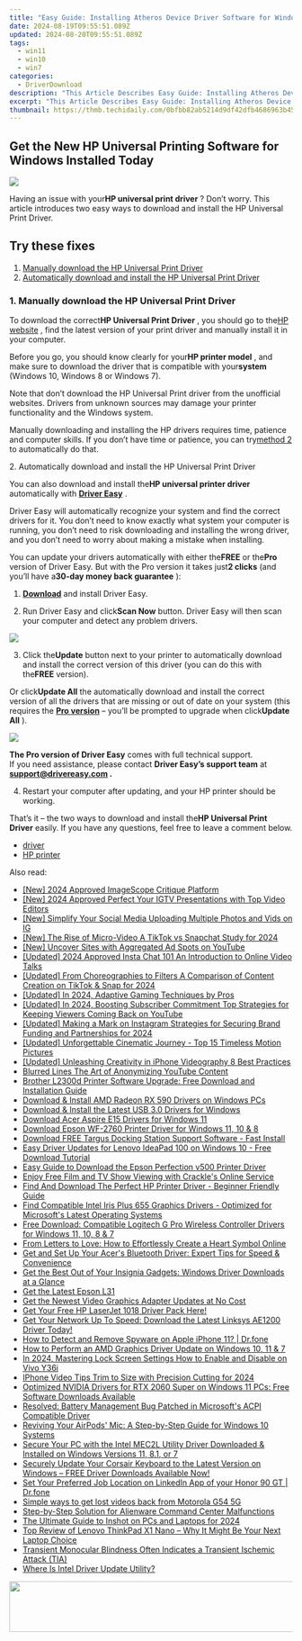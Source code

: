 ```yaml
---
title: "Easy Guide: Installing Atheros Device Driver Software for Windows Systems"
date: 2024-08-19T09:55:51.089Z
updated: 2024-08-20T09:55:51.089Z
tags:
  - win11
  - win10
  - win7
categories:
  - DriverDownload
description: "This Article Describes Easy Guide: Installing Atheros Device Driver Software for Windows Systems"
excerpt: "This Article Describes Easy Guide: Installing Atheros Device Driver Software for Windows Systems"
thumbnail: https://thmb.techidaily.com/0bfbb82ab5214d9df42dfb4686963b4575f40401ca2b8aa427adfd091e8a1d2a.jpg
---
```


## Get the New HP Universal Printing Software for Windows Installed Today

![](https://images.drivereasy.com/wp-content/uploads/2018/05/img_5af2754447a63.jpg)

 Having an issue with your**HP universal print driver** ? Don’t worry. This article introduces two easy ways to download and install the HP Universal Print Driver.

## Try these fixes

1. [Manually download the HP Universal Print Driver](https://tools.techidaily.com/drivereasy/download/)
2. [Automatically download and install the HP Universal Print Driver](https://tools.techidaily.com/drivereasy/download/)

### 1\. Manually download the HP Universal Print Driver

 To download the correct**HP Universal Print Driver** , you should go to the[HP website](https://support.hp.com/drivers) , find the latest version of your print driver and manually install it in your computer.

 Before you go, you should know clearly for your**HP printer model** , and make sure to download the driver that is compatible with your**system** (Windows 10, Windows 8 or Windows 7).

 Note that don’t download the HP Universal Print driver from the unofficial websites. Drivers from unknown sources may damage your printer functionality and the Windows system.

 Manually downloading and installing the HP drivers requires time, patience and computer skills. If you don’t have time or patience, you can try[method 2](https://tools.techidaily.com/drivereasy/download/) to automatically do that.

 2\. Automatically download and install the HP Universal Print Driver

 You can also download and install the**HP universal printer driver** automatically with **[Driver Easy](https://tools.techidaily.com/drivereasy/download/)**  .

 Driver Easy will automatically recognize your system and find the correct drivers for it. You don’t need to know exactly what system your computer is running, you don’t need to risk downloading and installing the wrong driver, and you don’t need to worry about making a mistake when installing.

 You can update your drivers automatically with either the**FREE** or the**Pro** version of Driver Easy. But with the Pro version it takes just**2 clicks** (and you’ll have a**30-day money back guarantee** ):

 1) **[Download](https://tools.techidaily.com/drivereasy/download/)**  and install Driver Easy.

 2) Run Driver Easy and click**Scan Now** button. Driver Easy will then scan your computer and detect any problem drivers.

![](https://images.drivereasy.com/wp-content/uploads/2018/05/img_5af11f1d25dbe.png)

 3) Click the**Update** button next to your printer to automatically download and install the correct version of this driver (you can do this with the**FREE** version).

 Or click**Update All** the automatically download and install the correct version of all the drivers that are missing or out of date on your system (this requires the **[Pro version](https://tools.techidaily.com/drivereasy/download/)**  – you’ll be prompted to upgrade when click**Update All** ).

![](https://images.drivereasy.com/wp-content/uploads/2018/05/img_5af11f403b2dc.jpg)

**The Pro version of Driver Easy** comes with full technical support.  
 If you need assistance, please contact **Driver Easy’s support team** at **[support@drivereasy.com](https://tools.techidaily.com/drivereasy/download/) .**

 4) Restart your computer after updating, and your HP printer should be working.

 That’s it – the two ways to download and install the**HP Universal Print Driver** easily. If you have any questions, feel free to leave a comment below.

* [driver](https://tools.techidaily.com/drivereasy/download/)
* [HP printer](https://tools.techidaily.com/drivereasy/download/)

<ins class="adsbygoogle"
     style="display:block"
     data-ad-format="autorelaxed"
     data-ad-client="ca-pub-7571918770474297"
     data-ad-slot="1223367746"></ins>



<ins class="adsbygoogle"
     style="display:block"
     data-ad-client="ca-pub-7571918770474297"
     data-ad-slot="8358498916"
     data-ad-format="auto"
     data-full-width-responsive="true"></ins>

<span class="atpl-alsoreadstyle">Also read:</span>
<div><ul>
<li><a href="https://screen-video-capture.techidaily.com/new-2024-approved-imagescope-critique-platform/"><u>[New] 2024 Approved  ImageScope Critique Platform</u></a></li>
<li><a href="https://instagram-videos.techidaily.com/new-2024-approved-perfect-your-igtv-presentations-with-top-video-editors/"><u>[New] 2024 Approved  Perfect Your IGTV Presentations with Top Video Editors</u></a></li>
<li><a href="https://instagram-videos.techidaily.com/new-simplify-your-social-media-uploading-multiple-photos-and-vids-on-ig/"><u>[New] Simplify Your Social Media  Uploading Multiple Photos and Vids on IG</u></a></li>
<li><a href="https://snapchat-videos.techidaily.com/new-the-rise-of-micro-video-a-tiktok-vs-snapchat-study-for-2024/"><u>[New] The Rise of Micro-Video  A TikTok vs Snapchat Study for 2024</u></a></li>
<li><a href="https://facebook-video-share.techidaily.com/new-uncover-sites-with-aggregated-ad-spots-on-youtube/"><u>[New] Uncover Sites with Aggregated Ad Spots on YouTube</u></a></li>
<li><a href="https://instagram-video-files.techidaily.com/updated-2024-approved-insta-chat-101-an-introduction-to-online-video-talks/"><u>[Updated] 2024 Approved  Insta Chat 101  An Introduction to Online Video Talks</u></a></li>
<li><a href="https://snapchat-videos.techidaily.com/updated-from-choreographies-to-filters-a-comparison-of-content-creation-on-tiktok-and-snap-for-2024/"><u>[Updated] From Choreographies to Filters  A Comparison of Content Creation on TikTok & Snap for 2024</u></a></li>
<li><a href="https://facebook-video-footage.techidaily.com/updated-in-2024-adaptive-gaming-techniques-by-pros/"><u>[Updated] In 2024, Adaptive Gaming Techniques by Pros</u></a></li>
<li><a href="https://youtube-lab.techidaily.com/ed-in-2024-boosting-subscriber-commitment-top-strategies-for-keeping-viewers-coming-back-on-youtube/"><u>[Updated] In 2024, Boosting Subscriber Commitment  Top Strategies for Keeping Viewers Coming Back on YouTube</u></a></li>
<li><a href="https://instagram-video-files.techidaily.com/updated-making-a-mark-on-instagram-strategies-for-securing-brand-funding-and-partnerships-for-2024/"><u>[Updated] Making a Mark on Instagram  Strategies for Securing Brand Funding and Partnerships for 2024</u></a></li>
<li><a href="https://some-approaches.techidaily.com/updated-unforgettable-cinematic-journey-top-15-timeless-motion-pictures/"><u>[Updated] Unforgettable Cinematic Journey - Top 15 Timeless Motion Pictures</u></a></li>
<li><a href="https://some-skills.techidaily.com/updated-unleashing-creativity-in-iphone-videography-8-best-practices/"><u>[Updated] Unleashing Creativity in iPhone Videography  8 Best Practices</u></a></li>
<li><a href="https://youtube-clips.techidaily.com/blurred-lines-the-art-of-anonymizing-youtube-content/"><u>Blurred Lines  The Art of Anonymizing YouTube Content</u></a></li>
<li><a href="https://win-dash.techidaily.com/brother-l2300d-printer-software-upgrade-free-download-and-installation-guide/"><u>Brother L2300d Printer Software Upgrade: Free Download and Installation Guide</u></a></li>
<li><a href="https://win-dash.techidaily.com/download-and-install-amd-radeon-rx-590-drivers-on-windows-pcs/"><u>Download & Install AMD Radeon RX 590 Drivers on Windows PCs</u></a></li>
<li><a href="https://win-dash.techidaily.com/download-and-install-the-latest-usb-30-drivers-for-windows/"><u>Download & Install the Latest USB 3.0 Drivers for Windows</u></a></li>
<li><a href="https://win-dash.techidaily.com/download-acer-aspire-e15-drivers-for-windows-11/"><u>Download Acer Aspire E15 Drivers for Windows 11</u></a></li>
<li><a href="https://win-dash.techidaily.com/download-epson-wf-2760-printer-driver-for-windows-11-10-and-8/"><u>Download Epson WF-2760 Printer Driver for Windows 11, 10 & 8</u></a></li>
<li><a href="https://win-dash.techidaily.com/download-free-targus-docking-station-support-software-fast-install/"><u>Download FREE Targus Docking Station Support Software - Fast Install</u></a></li>
<li><a href="https://win-dash.techidaily.com/easy-driver-updates-for-lenovo-ideapad-100-on-windows-10-free-download-tutorial/"><u>Easy Driver Updates for Lenovo IdeaPad 100 on Windows 10 - Free Download Tutorial</u></a></li>
<li><a href="https://win-dash.techidaily.com/easy-guide-to-download-the-epson-perfection-v500-printer-driver/"><u>Easy Guide to Download the Epson Perfection v500 Printer Driver</u></a></li>
<li><a href="https://techtrends.techidaily.com/enjoy-free-film-and-tv-show-viewing-with-crackles-online-service/"><u>Enjoy Free Film and TV Show Viewing with Crackle's Online Service</u></a></li>
<li><a href="https://win-dash.techidaily.com/find-and-download-the-perfect-hp-printer-driver-beginner-friendly-guide/"><u>Find And Download The Perfect HP Printer Driver - Beginner Friendly Guide</u></a></li>
<li><a href="https://win-dash.techidaily.com/find-compatible-intel-iris-plus-655-graphics-drivers-optimized-for-microsofts-latest-operating-systems/"><u>Find Compatible Intel Iris Plus 655 Graphics Drivers - Optimized for Microsoft's Latest Operating Systems</u></a></li>
<li><a href="https://win-dash.techidaily.com/free-download-compatible-logitech-g-pro-wireless-controller-drivers-for-windows-11-10-8-and-7/"><u>Free Download: Compatible Logitech G Pro Wireless Controller Drivers for Windows 11, 10, 8 & 7</u></a></li>
<li><a href="https://tech-renaissance.techidaily.com/from-letters-to-love-how-to-effortlessly-create-a-heart-symbol-online/"><u>From Letters to Love: How to Effortlessly Create a Heart Symbol Online</u></a></li>
<li><a href="https://win-dash.techidaily.com/get-and-set-up-your-acers-bluetooth-driver-expert-tips-for-speed-and-convenience/"><u>Get and Set Up Your Acer's Bluetooth Driver: Expert Tips for Speed & Convenience</u></a></li>
<li><a href="https://win-dash.techidaily.com/get-the-best-out-of-your-insignia-gadgets-windows-driver-downloads-at-a-glance/"><u>Get the Best Out of Your Insignia Gadgets: Windows Driver Downloads at a Glance</u></a></li>
<li><a href="https://win-dash.techidaily.com/get-the-latest-epson-l31/"><u>Get the Latest Epson L31</u></a></li>
<li><a href="https://win-dash.techidaily.com/1722971203709-get-the-newest-video-graphics-adapter-updates-at-no-cost/"><u>Get the Newest Video Graphics Adapter Updates at No Cost</u></a></li>
<li><a href="https://win-dash.techidaily.com/1722971241973-get-your-free-hp-laserjet-1018-driver-pack-here/"><u>Get Your Free HP LaserJet 1018 Driver Pack Here!</u></a></li>
<li><a href="https://win-dash.techidaily.com/get-your-network-up-to-speed-download-the-latest-linksys-ae1200-driver-today/"><u>Get Your Network Up To Speed: Download the Latest Linksys AE1200 Driver Today!</u></a></li>
<li><a href="https://ios-location-track.techidaily.com/how-to-detect-and-remove-spyware-on-apple-iphone-11-drfone-by-drfone-virtual-ios/"><u>How to Detect and Remove Spyware on Apple iPhone 11? | Dr.fone</u></a></li>
<li><a href="https://win-dash.techidaily.com/how-to-perform-an-amd-graphics-driver-update-on-windows-10-11-and-7/"><u>How to Perform an AMD Graphics Driver Update on Windows 10, 11 & 7</u></a></li>
<li><a href="https://unlock-android.techidaily.com/in-2024-mastering-lock-screen-settings-how-to-enable-and-disable-on-vivo-y36i-by-drfone-android/"><u>In 2024, Mastering Lock Screen Settings How to Enable and Disable on Vivo Y36i</u></a></li>
<li><a href="https://extra-guidance.techidaily.com/iphone-video-tips-trim-to-size-with-precision-cutting-for-2024/"><u>IPhone Video Tips  Trim to Size with Precision Cutting for 2024</u></a></li>
<li><a href="https://win-dash.techidaily.com/optimized-nvidia-drivers-for-rtx-2060-super-on-windows-11-pcs-free-software-downloads-available/"><u>Optimized NVIDIA Drivers for RTX 2060 Super on Windows 11 PCs: Free Software Downloads Available</u></a></li>
<li><a href="https://win-dash.techidaily.com/resolved-battery-management-bug-patched-in-microsofts-acpi-compatible-driver/"><u>Resolved: Battery Management Bug Patched in Microsoft's ACPI Compatible Driver</u></a></li>
<li><a href="https://sound-issues.techidaily.com/reviving-your-airpods-mic-a-step-by-step-guide-for-windows-10-systems/"><u>Reviving Your AirPods' Mic: A Step-by-Step Guide for Windows 10 Systems</u></a></li>
<li><a href="https://win-dash.techidaily.com/secure-your-pc-with-the-intel-mec2l-utility-driver-downloaded-and-installed-on-windows-versions-11-81-or-7/"><u>Secure Your PC with the Intel MEC2L Utility Driver Downloaded & Installed on Windows Versions 11, 8.1, or 7</u></a></li>
<li><a href="https://win-dash.techidaily.com/1722973555803-securely-update-your-corsair-keyboard-to-the-latest-version-on-windows-free-driver-downloads-available-now/"><u>Securely Update Your Corsair Keyboard to the Latest Version on Windows – FREE Driver Downloads Available Now!</u></a></li>
<li><a href="https://location-social.techidaily.com/set-your-preferred-job-location-on-linkedin-app-of-your-honor-90-gt-drfone-by-drfone-virtual-android/"><u>Set Your Preferred Job Location on LinkedIn App of your Honor 90 GT | Dr.fone</u></a></li>
<li><a href="https://techidaily.com/simple-ways-to-get-lost-videos-back-from-motorola-g54-5g-by-fonelab-android-recover-video/"><u>Simple ways to get lost videos back from Motorola G54 5G</u></a></li>
<li><a href="https://program-issues.techidaily.com/step-by-step-solution-for-alienware-command-center-malfunctions/"><u>Step-by-Step Solution for Alienware Command Center Malfunctions</u></a></li>
<li><a href="https://some-tips.techidaily.com/the-ultimate-guide-to-inshot-on-pcs-and-laptops-for-2024/"><u>The Ultimate Guide to Inshot on PCs and Laptops for 2024</u></a></li>
<li><a href="https://buynow-tips.techidaily.com/top-review-of-lenovo-thinkpad-x1-nano-why-it-might-be-your-next-laptop-choice/"><u>Top Review of Lenovo ThinkPad X1 Nano – Why It Might Be Your Next Laptop Choice</u></a></li>
<li><a href="https://win-dash.techidaily.com/transient-monocular-blindness-often-indicates-a-transient-ischemic-attack-tia/"><u>Transient Monocular Blindness Often Indicates a Transient Ischemic Attack (TIA)</u></a></li>
<li><a href="https://win-dash.techidaily.com/where-is-intel-driver-update-utility/"><u>Where Is Intel Driver Update Utility?</u></a></li>
</ul></div>

<!-- affiliate ads begin -->
<a href="https://laganoo.pxf.io/c/5597632/1657399/16446" target="_top" id="1657399"><img src="//a.impactradius-go.com/display-ad/16446-1657399" border="0" alt="" width="728" height="90"/></a><img height="0" width="0" src="https://imp.pxf.io/i/5597632/1657399/16446" style="position:absolute;visibility:hidden;" border="0" />
<!-- affiliate ads end -->